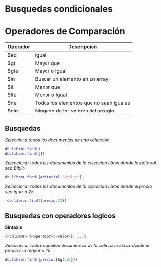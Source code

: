 # Busquedas condicionales

# Operadores de Comparación 
   | Operador | Descripción | 
   | -- | -- |
   | $eq | igual |
   | $gt | Mayor que |
   | $gte | Mayor o Igual |
   | $in | Buscar un elemento en un array |
   | $lt | Menor que |
   | $lte | Menor o Igual |
   | $ne | Todos los elementos que no sean iguales |
   | $nin | Ninguno de los valores del arreglo |

## Busquedas

_Selecciona todos los documentos de una coleccion_
```m
db.libros.find()
db.libros.find({})
```

_Seleccionar todos los documentos de la coleccion libros donde la editorial sea Biblio_


```m
db.libros.find({editorial:'Biblio'})
```

_Seleccionar todos los documentos de la coleccion libros donde el precio sea igual a 25_

``` m
 db.libros.find({precio:25})
```

## Busquedas con operadores logicos

**Sintaxis**
```
{<columna>:{<operador>:<valor>}, ...}
```

_Seleccionar todos aquellos documentos de la coleccion libros donde el precio sea mayor a 25_

```m
db.libros.find({precio:{$gt:25}})
```